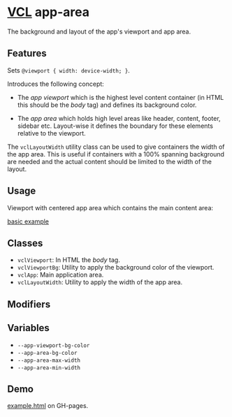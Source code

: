 # [VCL](https://github.com/vcl/doc) app-area

The background and layout of the app's viewport and app area.

## Features

Sets `@viewport { width: device-width; }`.

Introduces the following concept:

- The _app viewport_ which is the highest level content container
(in HTML this should be the _body_ tag) and defines its background color.

- The _app area_ which holds high level areas like header, content, footer,
sidebar etc. Layout-wise it defines the boundary for these elements relative
to the viewport.

The `vclLayoutWidth` utility class can be used to give containers the width of
the app area. This is useful if containers with a 100% spanning background
are needed and the actual content should be limited to the width of the layout.

## Usage

Viewport with centered app area which contains the main content area:

[basic example](/demo/example.html)

## Classes

- `vclViewport`: In HTML the _body_ tag.
- `vclViewportBg`: Utility to apply the background color of the viewport.
- `vclApp`: Main application area.
- `vclLayoutWidth`: Utility to apply the width of the app area.

## Modifiers

## Variables

- `--app-viewport-bg-color`
- `--app-area-bg-color`
- `--app-area-max-width`
- `--app-area-min-width`

## Demo

[example.html](/demo/example.html) on GH-pages.
